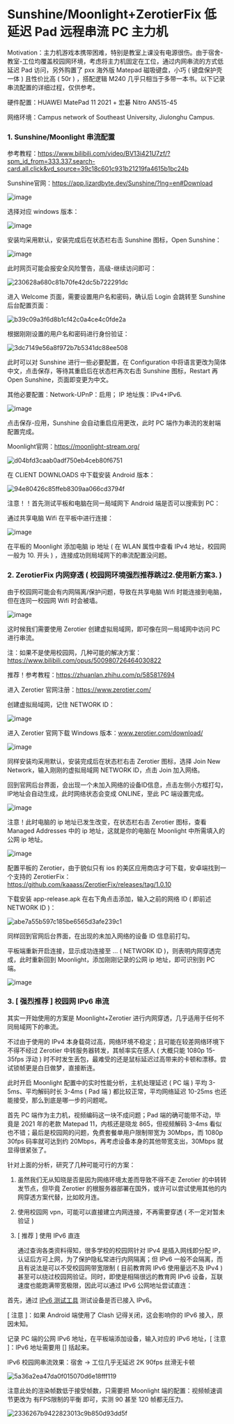 # Sunshine/Moonlight+ZerotierFix 低延迟 Pad 远程串流 PC 主力机

Motivation：主力机游戏本携带困难，特别是教室上课没有电源很伤。由于宿舍-教室-工位均覆盖校园网环境，考虑将主力机固定在工位，通过内网串流的方式低延迟 Pad 访问，另外购置了 pxx 海外版 Matepad 磁吸键盘，小巧 ( 键盘保护壳一体 ) 且性价比高 ( 50r ) ，搭配逻辑 M240 几乎只相当于多带一本书。以下记录串流配置的详细过程，仅供参考。

硬件配置：HUAWEI MatePad 11 2021 + 宏碁 Nitro AN515-45

网络环境：Campus network of Southeast University, Jiulonghu Campus.

### 1. Sunshine/Moonlight 串流配置

参考教程：https://www.bilibili.com/video/BV13i421U7zf/?spm_id_from=333.337.search-card.all.click&vd_source=39c18c601c931b21219fa4615b1bc24b

Sunshine官网：https://app.lizardbyte.dev/Sunshine/?lng=en#Download

![image](https://github.com/user-attachments/assets/1a2eb9b2-8f39-4c4a-a5a8-aa8d895c1188)

选择对应 windows 版本：

![image](https://github.com/user-attachments/assets/eae233ab-927d-41be-bd00-c4e402bf3bca)

安装均采用默认，安装完成后在状态栏右击 Sunshine 图标，Open Sunshine：

![image](https://github.com/user-attachments/assets/a1d81387-b802-48dd-89ba-bec9697b7cc3)

此时网页可能会报安全风险警告，高级-继续访问即可：

![230628a680c81b70fe42dc5b722291dc](https://github.com/user-attachments/assets/39c6400c-f2fa-4aa2-ad08-4024655f61ef)

进入 Welcome 页面，需要设置用户名和密码，确认后 Login 会跳转至 Sunshine 后台配置页面：

![b39c09a3f6d8b1cf42c0a4ce4c0fde2a](https://github.com/user-attachments/assets/585ab4b5-ad2f-482d-9b66-78813cfb6912)

根据刚刚设置的用户名和密码进行身份验证：

![3dc7149e56a8f972b7b5341dc88ee508](https://github.com/user-attachments/assets/fab2c59f-db81-4943-b72f-09de4fb83da4)

此时可以对 Sunshine 进行一些必要配置，在 Configuration 中将语言更改为简体中文，点击保存，等待其重启后在状态栏再次右击 Sunshine 图标，Restart 再 Open Sunshine，页面即变更为中文。

其他必要配置：Network-UPnP：启用； IP 地址族：IPv4+IPv6.

![image](https://github.com/user-attachments/assets/63776de5-ba98-47f0-b5df-1961b347b0a6)

点击保存-应用，Sunshine 会自动重启应用更改，此时 PC 端作为串流的发射端配置完成。

Moonlight官网：https://moonlight-stream.org/

![d04bfd3caab0adf750eb4ceb80f6751](https://github.com/user-attachments/assets/626183d3-a0d0-4caa-a6f7-6587dd00b6e9)

在 CLIENT DOWNLOADS 中下载安装 Android 版本：

![94e80426c85ffeb8309aa066cd3794f](https://github.com/user-attachments/assets/c2259e44-59ee-4dc1-8881-b127d7b7bd23)

注意！！首先测试平板和电脑在同一局域网下 Android 端是否可以搜索到 PC：

通过共享电脑 Wifi 在平板中进行连接：

![image](https://github.com/user-attachments/assets/cd24cd38-e367-45f7-afbd-9ce83ba43c8e)

在平板的 Moonlight 添加电脑 ip 地址 ( 在 WLAN 属性中查看 IPv4 地址，校园网一般为 10. 开头 ) ，连接成功则局域网下的串流配置没问题。

### 2. ZerotierFix 内网穿透 ( 校园网环境强烈推荐跳过2.使用新方案3. ) 

由于校园网可能会有内网隔离/保护问题，导致在共享电脑 Wifi 时能连接到电脑，但在连同一校园网 Wifi 时会被墙。

![image](https://github.com/user-attachments/assets/07ec234a-78b0-49ac-a1f1-c4534a79d16a)

这时候我们需要使用 Zerotier 创建虚拟局域网，即可像在同一局域网中访问 PC 进行串流。

注：如果不是使用校园网，几种可能的解决方案：https://www.bilibili.com/opus/500980726464030822

推荐！参考教程：https://zhuanlan.zhihu.com/p/585817694

进入 Zerotier 官网注册：https://www.zerotier.com/

创建虚拟局域网，记住 NETWORK ID：

![image](https://github.com/user-attachments/assets/c588669b-93b4-404e-9bb2-788094f14f99)

进入 Zerotier 官网下载 Windows 版本：www.zerotier.com/download/

![image](https://github.com/user-attachments/assets/5d235a8f-b980-4598-b87a-85f79dd8f10a)

同样安装均采用默认，安装完成后在状态栏右击 Zerotier 图标，选择 Join New Network，输入刚刚的虚拟局域网 NETWORK ID，点击 Join 加入网络。

回到官网后台界面，会出现一个未加入网络的设备ID信息，点击左侧小方框打勾，IP地址会自动生成，此时网络状态会变成 ONLINE，至此 PC 端设置完成。

![image](https://github.com/user-attachments/assets/dad07810-56b8-40c7-be99-07f44162c79f)

注意！此时电脑的 ip 地址已发生改变，在状态栏右击 Zerotier 图标，查看 Managed Addresses 中的 ip 地址，这就是你的电脑在 Moonlight 中所需填入的公网 ip 地址。

![image](https://github.com/user-attachments/assets/d3bce89a-7b1d-42a1-bbc6-c44f47965a5d)

配置平板的 Zerotier，由于貌似只有 ios 的美区应用商店才可下载，安卓端找到一个支持的 ZerotierFix：https://github.com/kaaass/ZerotierFix/releases/tag/1.0.10

下载安装 app-release.apk 在右下角点击添加，输入之前的网络 ID ( 即前述 NETWORK ID )：

![abe7a55b597c185be6565d3afe239c1](https://github.com/user-attachments/assets/7a77640d-4cb9-4048-a49f-8c540ce0d9be)

同样回到官网后台界面，在出现的未加入网络的设备 ID 信息前打勾。

平板端重新开启连接，显示成功连接至 ... ( NETWORK ID )，则表明内网穿透完成，此时重新回到 Moonlight，添加刚刚记录的公网 ip 地址，即可识别到 PC 端。

![image](https://github.com/user-attachments/assets/cd73f7ed-9e3f-4124-8147-7498f15eb337)

### 3. [ 强烈推荐 ] 校园网 IPv6 串流

其实一开始使用的方案是 Moonlight+Zerotier 进行内网穿透，几乎适用于任何不同局域网下的串流。

不过由于使用的 IPv4 本身载荷过高，网络环境不稳定；且可能在较差网络环境下不得不经过 Zerotier 中转服务器转发，其帧率实在感人 ( 大概只能 1080p 15-35fps 浮动 ) 时不时发生丢包，最难受的还是鼠标延迟过高带来的卡顿和漂移。尝试锁帧更是白日做梦，直接断连。

此时开启 Moonlight 配置中的实时性能分析，主机处理延迟 ( PC 端 ) 平均 3-5ms、平均解码时长 3-4ms ( Pad 端 ) 都比较正常，平均网络延迟 10-25ms 也还能接受，那么到底是哪一步的问题呢。

首先 PC 端作为主力机，视频编码这一块不成问题；Pad 端的确可能带不动，毕竟是 2021 年的老款 Matepad 11，内核还是晓龙 865，但视频解码 3-4ms 看似也不错；最后是校园网的问题，免费套餐单用户限制带宽为 30Mbps，而 1080p 30fps 码率就可达到约 20Mbps，再考虑设备本身的其他带宽支出，30Mbps 就显得很紧张了。

针对上面的分析，研究了几种可能可行的方案：

1. 虽然我们无从知晓是否是因为网络环境太差而导致不得不走 Zerotier 的中转转发节点，但毕竟 Zerotier 的根服务器部署在国外，或许可以尝试使用其他的内网穿透方案代替，比如皎月连。

2. 使用校园网 vpn，可能可以直接建立内网连接，不再需要穿透 ( 不一定对暂未验证 ) 

3. [ 推荐 ] 使用 IPv6 直连

   通过查询各类资料得知，很多学校的校园网针对 IPv4 是插入网线即分配 IP，认证后方可上网，为了保护隐私常进行内网隔离；但 IPv6 一般不会隔离，而且有说法是可以不受校园网带宽限制 ( 目前教育网 IPv6 使用量远不及 IPv4 ) 甚至可以绕过校园网验证。同时，即使是相隔很远的教育网 IPv6 设备，互联速度也能跑满带宽极限，因此可以通过 IPv6 公网地址尝试直连：

首先，通过 [IPv6 测试工具](https://test-ipv6.com/) 测试设备是否已接入 IPv6。

[ 注意 ]：如果 Android 端使用了 Clash 记得关闭，这会影响你的 IPv6 接入，原因未知。

记录 PC 端的公网 IPv6 地址，在平板端添加设备，输入对应的 IPv6 地址，[ 注意 ]：IPv6 地址需要用 [] 括起来。

IPv6 校园网串流效果：宿舍 → 工位几乎无延迟 2K 90fps 丝滑无卡顿

![5a36a2ea47da0f015070d6e18fff119](https://github.com/user-attachments/assets/78d12930-5d0a-43e8-81f7-cfafb6173266)

注意此处的渲染帧数低于接受帧数，只需要把 Moonlight 端的配置：视频帧速调节更改为 有FPS限制的平衡 即可，实测 90 甚至 120 帧都无压力。

![2336267b9422823013c9b850d93dd5f](https://github.com/user-attachments/assets/dcae08af-b1a4-4707-8323-6d2a92392c65)


